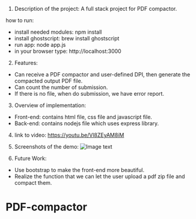 1. Description of the project:
A full stack project for PDF compactor.

how to run:
* install needed modules:
npm install
* install ghostscript:
brew install ghostscript
* run app:
node app.js
* in your browser type:
http://localhost:3000

2. Features:
* Can receive a PDF compactor and user-defined DPI, then generate the compacted output PDF file.
* Can count the number of submission.
* If there is no file, when do submission, we have error report.

3. Overview of implementation:
* Front-end:
contains html file, css file and javascript file.
* Back-end:
contains nodejs file which uses express library.

4. link to video:
https://youtu.be/Vl8ZEyAM8iM

5. Screenshots of the demo:
![Image text](https://github.com/zhiyong-0929/PDF-compactor/blob/master/screen_shoot.png)

6. Future Work:
* Use bootstrap to make the front-end more beautiful.
* Realize the function that we can let the user upload a pdf zip file and compact them.



# PDF-compactor

